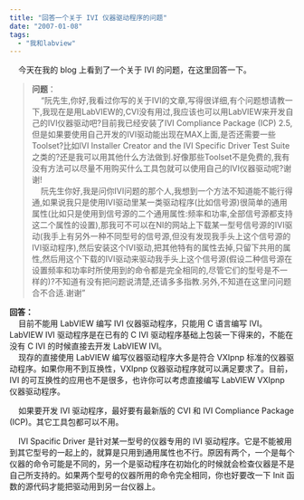 ```yaml
---
title: "回答一个关于 IVI 仪器驱动程序的问题"
date: "2007-01-08"
tags: 
  - "我和labview"
---
```


    今天在我的 blog 上看到了一个关于 IVI 的问题，在这里回答一下。

> **问题**：  
>     “阮先生,你好,我看过你写的关于IVI的文章,写得很详细,有个问题想请教一下,我现在是用LabVIEW的,CVI没有用过,我应该也可以用LabVIEW来开发自己的IVI仪器驱动吧?目前我已经安装了IVI Compliance Package (ICP) 2.5,但是如果要使用自己开发的IVI驱动能出现在MAX上面,是否还需要一些Toolset?比如IVI Installer Creator and the IVI Specific Driver Test Suite之类的?还是我可以用其他什么方法做到.好像那些Toolset不是免费的,我有没有方法可以尽量不用购买什么工具包就可以使用自己的IVI仪器驱动呢?谢谢!  
>     阮先生你好,我是问你IVI问题的那个人,我想到一个方法不知道能不能行得通,如果说我只是使用IVI驱动里某一类驱动程序(比如信号源)很简单的通用属性(比如只是使用到信号源的二个通用属性:频率和功率,全部信号源都支持这二个属性的设置),那我可不可以在NI的网站上下载某一型号信号源的IVI驱动(我手上有另外一种不同型号的信号源,但没有发现我手头上这个信号源的IVI驱动程序),然后安装这个IVI驱动,把其他特有的属性去掉,只留下共用的属性,然后用这个下载的IVI驱动来驱动我手头上这个信号源(假设二种信号源在设置频率和功率时所使用到的命令都是完全相同的,尽管它们的型号是不一样的)?不知道有没有把问题说清楚,还请多多指教.另外,不知道在这里问问题合不合适.谢谢”

**回答：**  
    目前不能用 LabVIEW 编写 IVI 仪器驱动程序，只能用 C 语言编写 IVI。LabVIEW IVI 驱动程序是在已有的 C IVI 驱动程序基础上包装一下得来的，不能在没有 C IVI 的时候直接去开发 LabVIEW IVI。  
    现存的直接使用 LabVIEW 编写仪器驱动程序大多是符合 VXIpnp 标准的仪器驱动程序。如果你用不到互换性，VXIpnp 仪器驱动程序就可以满足要求了。目前，IVI 的可互换性的应用也不是很多，也许你可以考虑直接编写 LabVIEW VXIpnp 仪器驱动程序。

    如果要开发 IVI 驱动程序，最好要有最新版的 CVI 和 IVI Compliance Package (ICP)。其它工具包都可以不用。

    IVI Spacific Driver 是针对某一型号的仪器专用的 IVI 驱动程序。它是不能被用到其它型号的一起上的，就算是只用到通用属性也不行。原因有两个，一个是每个仪器的命令可能是不同的，另一个是驱动程序在初始化的时候就会检查仪器是不是自己所支持的。如果两个型号的仪器所用的命令完全相同，你也好要改一下 Init 函数的源代码才能把驱动用到另一台仪器上。

